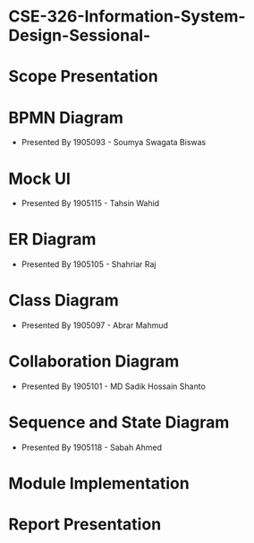 # CSE-326-Information-System-Design-Sessional-

# Scope Presentation

# BPMN Diagram
  - Presented By 1905093 - Soumya Swagata Biswas

# Mock UI
  - Presented By 1905115 - Tahsin Wahid

# ER Diagram
  - Presented By 1905105 - Shahriar Raj

# Class Diagram
  - Presented By 1905097 - Abrar Mahmud

# Collaboration Diagram
  - Presented By 1905101 - MD Sadik Hossain Shanto

# Sequence and State Diagram
  - Presented By 1905118 - Sabah Ahmed

# Module Implementation

# Report Presentation
